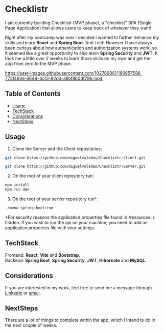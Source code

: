 # Checklistr 

I am currently building Checklistr (MVP phase), a "checklist" SPA (Single Page Application) that allows users to keep track of whatever they want!

Right after my bootcamp was over I decided I wanted to further enhance my skills and learn <b>React</b> and <b>Spring Boot</b>. And I did! However I have always been curious about how authentication and authorization systems work, so it seemed like a great opportunity to also learn <b>Spring Security</b> and <b>JWT</b>. It took me a little over 2 weeks to learn those skills on my own and get the app from zero to the MVP phase.

https://user-images.githubusercontent.com/102789861/188957588-773f480e-3644-4cf3-82dd-a8bf9b0df796.mp4

## Table of Contents
- [Usage](#usage)
- [TechStack](#techstack)
- [Considerations](#considerations)
- [NextSteps](#nextsteps)

## Usage

1. Clone the Server and the Client repositories:

```sh
git clone https://github.com/miguelvaladas/Checklistr-Client.git
```

```sh
git clone https://github.com/miguelvaladas/Checklistr-Server.git
```

2. On the root of your client repository run:
```sh
npm install
npm run dev
```

3. On the root of your server repository run*: 
```sh
./mvnw spring-boot:run
```

*For security reasons the application.properties file found in /resources is hidden. If you wish to run the api on your machine, you need to add an application.properties file with your settings.

## TechStack
Frontend: <b>React</b>, <b>Vite</b> and <b>Bootstrap</b>.</br>
Backend: <b>Spring Boot</b>, <b>Spring Security</b>, <b>JWT</b>, <b>Hibernate</b> and <b>MySQL</b>.

## Considerations
If you are interested in my work, feel free to send me a message through <a href="https://www.linkedin.com/in/miguel-valadas/">LinkedIn</a> or <a href="mailto:airesvaladas@gmail.com">email</a>.

## NextSteps
There are a lot of things to complete within the app, which I intend to do in the next couple of weeks.
